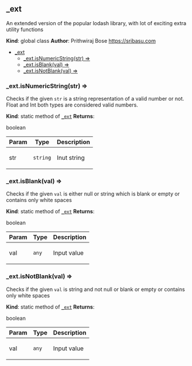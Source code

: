 <a name="_ext"></a>

## \_ext
<p>An extended version of the popular lodash library, with lot of exciting extra utility functions</p>

**Kind**: global class
**Author**: Prithwiraj Bose <https://sribasu.com>

- [\_ext](#_ext)
  - [\_ext.isNumericString(str) ⇒](#_extisnumericstringstr-)
  - [\_ext.isBlank(val) ⇒](#_extisblankval-)
  - [\_ext.isNotBlank(val) ⇒](#_extisnotblankval-)

<a name="_ext.isNumericString"></a>

### _ext.isNumericString(str) ⇒
<p>Checks if the given <code>str</code> is a string representation
of a valid number or not. Float and Int both types are considered valid numbers.</p>

**Kind**: static method of [<code>\_ext</code>](#_ext)
**Returns**: <p>boolean</p>

| Param | Type | Description |
| --- | --- | --- |
| str | <code>string</code> | <p>Inut string</p> |

<a name="_ext.isBlank"></a>

### _ext.isBlank(val) ⇒
<p>Checks if the given <code>val</code> is either null or string which is blank or empty or contains only white spaces</p>

**Kind**: static method of [<code>\_ext</code>](#_ext)
**Returns**: <p>boolean</p>

| Param | Type | Description |
| --- | --- | --- |
| val | <code>any</code> | <p>Input value</p> |

<a name="_ext.isNotBlank"></a>

### _ext.isNotBlank(val) ⇒
<p>Checks if the given <code>val</code> is string and not null or blank or empty or contains only white spaces</p>

**Kind**: static method of [<code>\_ext</code>](#_ext)
**Returns**: <p>boolean</p>

| Param | Type | Description |
| --- | --- | --- |
| val | <code>any</code> | <p>Input value</p> |